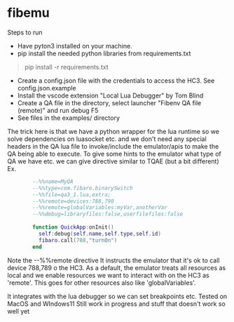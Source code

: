 # fibemu

Steps to run
* Have pyton3 installed on your machine. 
* pip install the needed python libraries from requirements.txt
 >pip install -r requirements.txt
* Create a config.json file with the credentials to access the HC3. 
 See  config.json.example
* Install the vscode extension "Local Lua Debugger" by Tom Blind
* Create a QA file in the directory, select launcher "Fibenv QA file (remote)" and run debug F5
* See files in the examples/ directory
         
The trick here is that we have a python wrapper for the lua runtime so we solve dependencies on luasocket etc. and we don't need any special headers in the QA lua file to invoke/include the emulator/apis to make the QA being able to execute.
To give some hints to the emulator what type of QA we have etc. we can give directive similar to TQAE (but a bit different)
Ex.
```Lua
        --%%name=MyQA
        --%%type=com.fibaro.binarySwitch
        --%%file=qa3_1.lua,extra;
        --%%remote=devices:788,790
        --%%remote=globalVariables:myVar,anotherVar
        --%%debug=libraryfiles:false,userfilefiles:false
        
        function QuickApp:onInit()
          self:debug(self.name,self.type,self.id)
          fibaro.call(788,"turnOn")
        end
```
Note the --%%remote directive
It instructs the emulator that it's ok to call device 788,789 o the HC3. As a default, the emulator treats all resources as local and we enable resources we want to interact with on the HC3 as 'remote'. This goes for other resources also like 'globalVariables'.
         
It integrates with the lua debugger so we can set breakpoints etc. Tested on MacOS and WIndows11
Still work in progress and stuff that doesn't work so well yet
